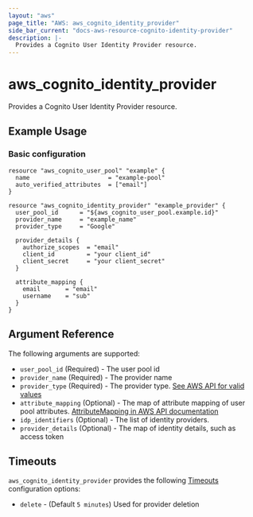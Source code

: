 ```yaml
---
layout: "aws"
page_title: "AWS: aws_cognito_identity_provider"
side_bar_current: "docs-aws-resource-cognito-identity-provider"
description: |-
  Provides a Cognito User Identity Provider resource.
---
```


# aws_cognito_identity_provider

Provides a Cognito User Identity Provider resource.

## Example Usage

### Basic configuration

```hcl
resource "aws_cognito_user_pool" "example" {
  name 						= "example-pool"
  auto_verified_attributes  = ["email"]
}

resource "aws_cognito_identity_provider" "example_provider" {
  user_pool_id  	= "${aws_cognito_user_pool.example.id}"
  provider_name 	= "example_name"
  provider_type 	= "Google"

  provider_details {
    authorize_scopes  = "email"
    client_id         = "your client_id"
    client_secret     = "your client_secret"
  }

  attribute_mapping {
  	email 		= "email"
    username 	= "sub"
  }
}
```


## Argument Reference

The following arguments are supported:

* `user_pool_id` (Required) - The user pool id
* `provider_name` (Required) - The provider name
* `provider_type` (Required) - The provider type.  [See AWS API for valid values](https://docs.aws.amazon.com/cognito-user-identity-pools/latest/APIReference/API_CreateIdentityProvider.html#CognitoUserPools-CreateIdentityProvider-request-ProviderType)
* `attribute_mapping` (Optional) - The map of attribute mapping of user pool attributes. [AttributeMapping in AWS API documentation](https://docs.aws.amazon.com/cognito-user-identity-pools/latest/APIReference/API_CreateIdentityProvider.html#CognitoUserPools-CreateIdentityProvider-request-AttributeMapping)
* `idp_identifiers` (Optional) - The list of identity providers. 
* `provider_details` (Optional) - The map of identity details, such as access token

## Timeouts

`aws_cognito_identity_provider` provides the following
[Timeouts](/docs/configuration/resources.html#timeouts) configuration options:
- `delete` - (Default `5 minutes`) Used for provider deletion
